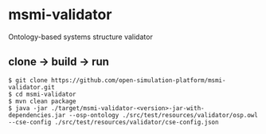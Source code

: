 # msmi-validator
Ontology-based systems structure validator

## clone -> build -> run
```
$ git clone https://github.com/open-simulation-platform/msmi-validator.git
$ cd msmi-validator
$ mvn clean package
$ java -jar ./target/msmi-validator-<version>-jar-with-dependencies.jar --osp-ontology ./src/test/resources/validator/osp.owl --cse-config ./src/test/resources/validator/cse-config.json
```
